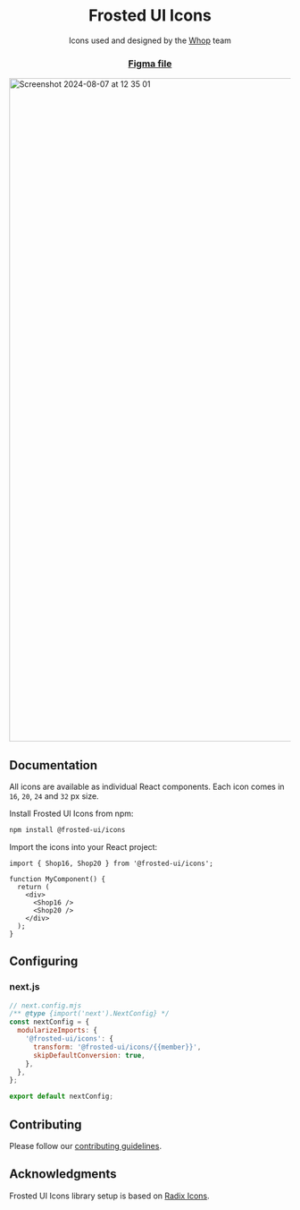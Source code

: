 <h1 align="center">Frosted UI Icons</h1>

<p align="center">Icons used and designed by the <a href="https://whop.com/">Whop</a> team</p>

<h3 align="center">
  <a href="https://www.figma.com/design/Qz3t7Yi565N2u4l3Ha1w99">Figma file</a>
</h3>

<img width="1185" alt="Screenshot 2024-08-07 at 12 35 01" src="https://github.com/user-attachments/assets/bc38e63e-0d83-4ccc-8a7c-2f2dbf63c0fc">

## Documentation

All icons are available as individual React components. Each icon comes in `16`, `20`, `24` and `32` px size.

Install Frosted UI Icons from npm:

```bash
npm install @frosted-ui/icons
```

Import the icons into your React project:

```tsx
import { Shop16, Shop20 } from '@frosted-ui/icons';

function MyComponent() {
  return (
    <div>
      <Shop16 />
      <Shop20 />
    </div>
  );
}
```

## Configuring

### next.js

```js
// next.config.mjs
/** @type {import('next').NextConfig} */
const nextConfig = {
  modularizeImports: {
    '@frosted-ui/icons': {
      transform: '@frosted-ui/icons/{{member}}',
      skipDefaultConversion: true,
    },
  },
};

export default nextConfig;
```

## Contributing

Please follow our [contributing guidelines](./CONTRIBUTING.md).

## Acknowledgments

Frosted UI Icons library setup is based on [Radix Icons](https://github.com/radix-ui/icons).
